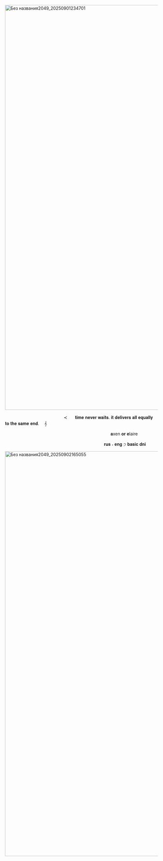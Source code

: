 <img width="1900" height="1331" alt="Без названия2049_20250901234701" src="https://github.com/user-attachments/assets/84f18501-4433-4391-a839-c698f533d539" />

ㅤㅤㅤㅤㅤㅤㅤㅤㅤㅤㅤㅤㅤㅤㅤ≺ㅤㅤ𝐭𝐢𝐦𝐞 𝐧𝐞𝐯𝐞𝐫 𝐰𝐚𝐢𝐭𝐬. 𝐢𝐭 𝐝𝐞𝐥𝐢𝐯𝐞𝐫𝐬 𝐚𝐥𝐥 𝐞𝐪𝐮𝐚𝐥𝐥𝐲 𝐭𝐨 𝐭𝐡𝐞 𝐬𝐚𝐦𝐞 𝐞𝐧𝐝.ㅤ 𝄞

ㅤㅤㅤㅤㅤㅤㅤㅤㅤㅤㅤㅤㅤㅤㅤㅤㅤㅤㅤㅤㅤㅤㅤㅤㅤㅤㅤ𝐚xen 𝐨𝐫 𝐞laire

ㅤㅤㅤㅤㅤㅤㅤㅤㅤㅤㅤㅤㅤㅤㅤㅤㅤㅤㅤㅤㅤㅤㅤㅤㅤ 𝐫𝐮𝐬 ˖ 𝐞𝐧𝐠 ੭ 𝐛𝐚𝐬𝐢𝐜 𝐝𝐧𝐢

<img width="1900" height="1331" alt="Без названия2049_20250902165055" src="https://github.com/user-attachments/assets/4a3f74a7-0cb7-4ac6-8f62-2ff5d09aef82" />
